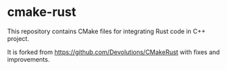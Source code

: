 # cmake-rust

This repository contains CMake files for integrating Rust code in C++ project.

It is forked from https://github.com/Devolutions/CMakeRust with fixes and improvements.

